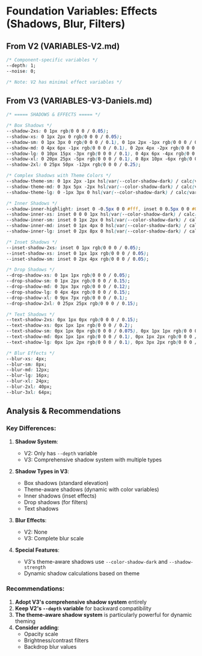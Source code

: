 # Foundation Variables: Effects (Shadows, Blur, Filters)

## From V2 (VARIABLES-V2.md)

```css
/* Component-specific variables */
--depth: 1;
--noise: 0;

/* Note: V2 has minimal effect variables */
```

## From V3 (VARIABLES-V3-Daniels.md)

```css
/* ===== SHADOWS & EFFECTS ===== */

/* Box Shadows */
--shadow-2xs: 0 1px rgb(0 0 0 / 0.05);
--shadow-xs: 0 1px 2px 0 rgb(0 0 0 / 0.05);
--shadow-sm: 0 1px 3px 0 rgb(0 0 0 / 0.1), 0 1px 2px -1px rgb(0 0 0 / 0.1);
--shadow-md: 0 4px 6px -1px rgb(0 0 0 / 0.1), 0 2px 4px -2px rgb(0 0 0 / 0.1);
--shadow-lg: 0 10px 15px -3px rgb(0 0 0 / 0.1), 0 4px 6px -4px rgb(0 0 0 / 0.1);
--shadow-xl: 0 20px 25px -5px rgb(0 0 0 / 0.1), 0 8px 10px -6px rgb(0 0 0 / 0.1);
--shadow-2xl: 0 25px 50px -12px rgb(0 0 0 / 0.25);

/* Complex Shadows with Theme Colors */
--shadow-theme-sm: 0 1px 2px -1px hsl(var(--color-shadow-dark) / calc(var(--shadow-strength) + 9%));
--shadow-theme-md: 0 3px 5px -2px hsl(var(--color-shadow-dark) / calc(var(--shadow-strength) + 3%)), 0 7px 14px -5px hsl(var(--color-shadow-dark) / calc(var(--shadow-strength) + 5%));
--shadow-theme-lg: 0 -1px 3px 0 hsl(var(--color-shadow-dark) / calc(var(--shadow-strength) + 2%)), 0 1px 2px -5px hsl(var(--color-shadow-dark) / calc(var(--shadow-strength) + 2%)), 0 2px 5px -5px hsl(var(--color-shadow-dark) / calc(var(--shadow-strength) + 4%)), 0 4px 12px -5px hsl(var(--color-shadow-dark) / calc(var(--shadow-strength) + 5%)), 0 12px 15px -5px hsl(var(--color-shadow-dark) / calc(var(--shadow-strength) + 7%));

/* Inner Shadows */
--shadow-inner-highlight: inset 0 -0.5px 0 0 #fff, inset 0 0.5px 0 0 #0001;
--shadow-inner-xs: inset 0 0 0 1px hsl(var(--color-shadow-dark) / calc(var(--shadow-strength) + 9%));
--shadow-inner-sm: inset 0 1px 2px 0 hsl(var(--color-shadow-dark) / calc(var(--shadow-strength) + 9%)), var(--shadow-inner-highlight);
--shadow-inner-md: inset 0 1px 4px 0 hsl(var(--color-shadow-dark) / calc(var(--shadow-strength) + 9%)), var(--shadow-inner-highlight);
--shadow-inner-lg: inset 0 2px 8px 0 hsl(var(--color-shadow-dark) / calc(var(--shadow-strength) + 9%)), var(--shadow-inner-highlight);

/* Inset Shadows */
--inset-shadow-2xs: inset 0 1px rgb(0 0 0 / 0.05);
--inset-shadow-xs: inset 0 1px 1px rgb(0 0 0 / 0.05);
--inset-shadow-sm: inset 0 2px 4px rgb(0 0 0 / 0.05);

/* Drop Shadows */
--drop-shadow-xs: 0 1px 1px rgb(0 0 0 / 0.05);
--drop-shadow-sm: 0 1px 2px rgb(0 0 0 / 0.15);
--drop-shadow-md: 0 3px 3px rgb(0 0 0 / 0.12);
--drop-shadow-lg: 0 4px 4px rgb(0 0 0 / 0.15);
--drop-shadow-xl: 0 9px 7px rgb(0 0 0 / 0.1);
--drop-shadow-2xl: 0 25px 25px rgb(0 0 0 / 0.15);

/* Text Shadows */
--text-shadow-2xs: 0px 1px 0px rgb(0 0 0 / 0.15);
--text-shadow-xs: 0px 1px 1px rgb(0 0 0 / 0.2);
--text-shadow-sm: 0px 1px 0px rgb(0 0 0 / 0.075), 0px 1px 1px rgb(0 0 0 / 0.075), 0px 2px 2px rgb(0 0 0 / 0.075);
--text-shadow-md: 0px 1px 1px rgb(0 0 0 / 0.1), 0px 1px 2px rgb(0 0 0 / 0.1), 0px 2px 4px rgb(0 0 0 / 0.1);
--text-shadow-lg: 0px 1px 2px rgb(0 0 0 / 0.1), 0px 3px 2px rgb(0 0 0 / 0.1), 0px 4px 8px rgb(0 0 0 / 0.1);

/* Blur Effects */
--blur-xs: 4px;
--blur-sm: 8px;
--blur-md: 12px;
--blur-lg: 16px;
--blur-xl: 24px;
--blur-2xl: 40px;
--blur-3xl: 64px;
```

## Analysis & Recommendations

### Key Differences:
1. **Shadow System**:
   - V2: Only has `--depth` variable
   - V3: Comprehensive shadow system with multiple types

2. **Shadow Types in V3**:
   - Box shadows (standard elevation)
   - Theme-aware shadows (dynamic with color variables)
   - Inner shadows (inset effects)
   - Drop shadows (for filters)
   - Text shadows

3. **Blur Effects**:
   - V2: None
   - V3: Complete blur scale

4. **Special Features**:
   - V3's theme-aware shadows use `--color-shadow-dark` and `--shadow-strength`
   - Dynamic shadow calculations based on theme

### Recommendations:
1. **Adopt V3's comprehensive shadow system** entirely
2. **Keep V2's `--depth` variable** for backward compatibility
3. **The theme-aware shadow system** is particularly powerful for dynamic theming
4. **Consider adding**:
   - Opacity scale
   - Brightness/contrast filters
   - Backdrop blur values
